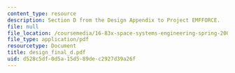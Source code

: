 ```yaml
---
content_type: resource
description: Section D from the Design Appendix to Project EMFFORCE.
file: null
file_location: /coursemedia/16-83x-space-systems-engineering-spring-2002-spring-2003/d528c5df0d5a15d589dec2927d39a26f_design_final_d.pdf
file_type: application/pdf
resourcetype: Document
title: design_final_d.pdf
uid: d528c5df-0d5a-15d5-89de-c2927d39a26f
---
```

